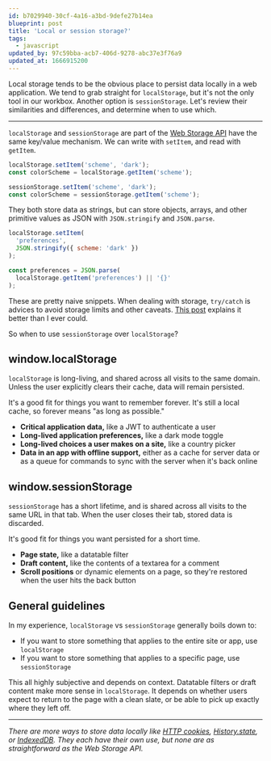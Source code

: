 ```yaml
---
id: b7029940-30cf-4a16-a3bd-9defe27b14ea
blueprint: post
title: 'Local or session storage?'
tags:
  - javascript
updated_by: 97c59bba-acb7-406d-9278-abc37e3f76a9
updated_at: 1666915200
---
```

Local storage tends to be the obvious place to persist data locally in a web application. We tend to grab straight for `localStorage`, but it's not the only tool in our workbox. Another option is `sessionStorage`. Let's review their similarities and differences, and determine when to use which.

<!--more-->

---

`localStorage` and `sessionStorage` are part of the [Web Storage API](https://developer.mozilla.org/en-US/docs/Web/API/Web_Storage_API) have the same key/value mechanism. We can write with `setItem`, and read with `getItem`.

```js
localStorage.setItem('scheme', 'dark');
const colorScheme = localStorage.getItem('scheme');
```

```js
sessionStorage.setItem('scheme', 'dark');
const colorScheme = sessionStorage.getItem('scheme');
```

They both store data as strings, but can store objects, arrays, and other primitive values as JSON with `JSON.stringify` and `JSON.parse`.

```js
localStorage.setItem(
  'preferences',
  JSON.stringify({ scheme: 'dark' })
);

const preferences = JSON.parse(
  localStorage.getItem('preferences') || '{}'
);
```

These are pretty naive snippets. When dealing with storage, `try/catch` is advices to avoid storage limits and other caveats. [This post](http://crocodillon.com/blog/always-catch-localstorage-security-and-quota-exceeded-errors) explains it better than I ever could.

So when to use `sessionStorage` over `localStorage`?

## window.localStorage

`localStorage` is long-living, and shared across all visits to the same domain. Unless the user explicitly clears their cache, data will remain persisted.

It's a good fit for things you want to remember forever. It's still a local cache, so forever means "as long as possible."

- **Critical application data,** like a JWT to authenticate a user
- **Long-lived application preferences,** like a dark mode toggle
- **Long-lived choices a user makes on a site,** like a country picker
- **Data in an app with offline support,** either as a cache for server data or as a queue for commands to sync with the server when it's back online

## window.sessionStorage

`sessionStorage` has a short lifetime, and is shared across all visits to the same URL in that tab. When the user closes their tab, stored data is discarded.

It's good fit for things you want persisted for a short time.

- **Page state,** like a datatable filter
- **Draft content,** like the contents of a textarea for a comment
- **Scroll positions** or dynamic elements on a page, so they're restored when the user hits the back button

## General guidelines

In my experience, `localStorage` vs `sessionStorage` generally boils down to:

- If you want to store something that applies to the entire site or app, use `localStorage`
- If you want to store something that applies to a specific page, use `sessionStorage`

This all highly subjective and depends on context. Datatable filters or draft content make more sense in `localStorage`. It depends on whether users expect to return to the page with a clean slate, or be able to pick up exactly where they left off.

---

*There are more ways to store data locally like [HTTP cookies](https://developer.mozilla.org/en-US/docs/Web/HTTP/Cookies), [History.state](https://developer.mozilla.org/en-US/docs/Web/API/History/state), or [IndexedDB](https://developer.mozilla.org/en-US/docs/Web/API/IndexedDB_API). They each have their own use, but none are as straightforward as the Web Storage API.*
